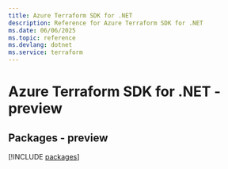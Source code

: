```yaml
---
title: Azure Terraform SDK for .NET
description: Reference for Azure Terraform SDK for .NET
ms.date: 06/06/2025
ms.topic: reference
ms.devlang: dotnet
ms.service: terraform
---
```

# Azure Terraform SDK for .NET - preview
## Packages - preview
[!INCLUDE [packages](terraform-index.md)]